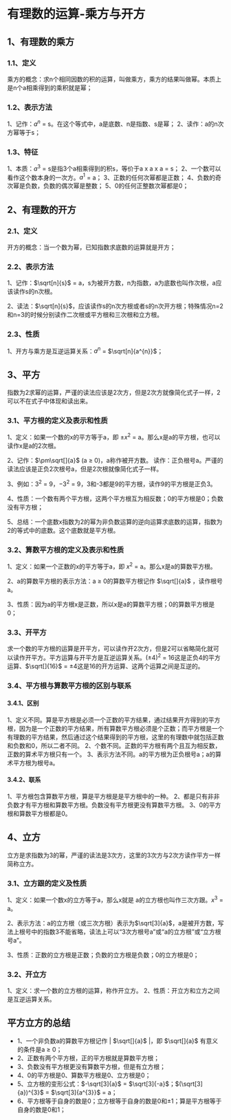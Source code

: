# 有理数的运算-乘方与开方

## 1、有理数的乘方

### 1.1、定义
乘方的概念：求n个相同因数的积的运算，叫做乘方，乘方的结果叫做幂。本质上是n个a相乘得到的乘积就是幂；

### 1.2、表示方法
1、记作：$a^{n}$ = s。在这个等式中，a是底数、n是指数、s是幂；
2、读作：a的n次方幂等于s；

### 1.3、特征
1、本质：$a^{3}$ = s是指3个a相乘得到的积s，等价于a x a x a = s；
2、一个数可以看作这个数本身的一次方。$a^{1}$ = a；
3、正数的任何次幂都是正数；
4、负数的奇次幂是负数，负数的偶次幂是整数；
5、0的任何正整数次幂都是0；

## 2、有理数的开方
### 2.1、定义
开方的概念：当一个数为幂，已知指数求底数的运算就是开方；

### 2.2、表示方法
1、记作：$\sqrt[n]{s}$ = a，s为被开方数，n为指数，a为底数也叫作次根，a应该读作s的n次根。

2、读法：$\sqrt[n]{s}$，应该读作s的n次方根或者s的n次开方根；特殊情况n=2和n=3的时候分别读作二次根或平方根和三次根和立方根。

### 2.3、性质
1、开方与乘方是互逆运算关系：$a^{n}$ = $\sqrt[n]{a^{n}}$；

## 3、平方
指数为2求幂的运算，严谨的读法应该是2次方，但是2次方就像简化式子一样，2可以不在式子中体现和读出来。

### 3.1、平方根的定义及表示和性质
1、定义：如果一个数的x的平方等于a，即 $\pm x^{2}$ = a。那么x是a的平方根，也可以读作x是a的2次根。

2、记作：$\pm\sqrt[]{a}$ (a $\geqslant$ 0)，a称作被开方数。
读作：正负根号a。严谨的读法应该是正负2次根号a，但是2次根就像简化式子一样。

3、例如：$3^{2}$ = 9，$-3^{2}$ = 9，3和-3都是9的平方根，读作9的平方根是正负3。

4、性质：一个数有两个平方根，这两个平方根互为相反数；0的平方根是0；负数没有平方根；

5、总结：一个底数x指数为2的幂为非负数运算的逆向运算求底数的运算，指数为2的等式中的底数。这个底数就是平方根。

### 3.2、算数平方根的定义及表示和性质
1、定义：如果一个正数的x的平方等于a，即 $x^{2}$ = a。那么x是a的算数平方根。

2、a的算数平方根的表示方法：a $\geqslant$ 0的算数平方根记作 $\sqrt[]{a}$ ，读作根号a。

3、性质：因为a的平方根x是正数，所以x是a的算数平方根；0的算数平方根是0；

### 3.3、开平方
求一个数的平方根的运算是开平方，可以读作开2次方，但是2可以省略简化就可以读作开平方。平方运算与开平方是互逆运算关系。$(\pm4)^{2}$ = 16这是正负4的平方运算、$\sqrt[]{16}$ = $\pm4$这是16的开方运算、这两个运算之间是互逆的。

### 3.4、平方根与算数平方根的区别与联系
#### 3.4.1、区别
1、定义不同。算是平方根是必须一个正数的平方结果，通过结果开方得到的平方根，因为是一个正数的平方结果，所有算数平方根必须是个正数；而平方根是一个有理数的平方结果，然后通过这个结果得到的平方根，这里的有理数中就包括正数和负数和0，所以二者不同。
2、个数不同。正数的平方根有两个且互为相反数，正数的算术平方根只有一个。
3、表示方法不同。a的平方根为正负根号a；a的算术平方根为根号a。
#### 3.4.2、联系
1、平方根包含算数平方根，算是平方根是是平方根中的一种。
2、都是只有非非负数才有平方根和算数平方根。负数没有平方根更没有算数平方根。
3、0的平方根和算数平方根都是0。

## 4、立方
立方是求指数为3的幂，严谨的读法是3次方，这里的3次方与2次方读作平方一样简称立方。

### 3.1、立方跟的定义及性质
1、定义：如果一个数x的立方等于a，那么x就是
a的立方根也叫作三次方跟。$x^{3}$ = a。

2、表示方法：a的立方根（或三次方根）表示为$\sqrt[3]{a}$，a是被开方数，写法上根号中的指数3不能省略，读法上可以“3次方根号a”或“a的立方根”或“立方根号a”。

3、性质：正数的立方根是正数；负数的立方根是负数；0的立方根是0；

### 3.2、开立方
1、定义：求一个数的立方根的运算，称作开立方。
2、性质：开立方和立方之间是互逆运算关系。


## 平方立方的总结
- 1、一个非负数a的算数平方根记作 | $\sqrt[]{a}$ |，即 $\sqrt[]{a}$ 有意义的条件是a $\geqslant$ 0；
- 2、正数有两个平方根，正的平方根就是算数平方根；
- 3、负数没有平方根更没有算数平方根，但是有立方根；
- 4、0的平方根是0、算数平方根是0、立方根是0；
- 5、立方根的变形公式：$-\sqrt[3]{a}$ = $\sqrt[3]{-a}$；$(\sqrt[3]{a})^{3}$ = $\sqrt[3]{a^{3}}$ = a；
- 6、平方根等于自身的数是0；立方根等于自身的数是0和$\pm1$；算是平方根等于自身的数是0和1；

